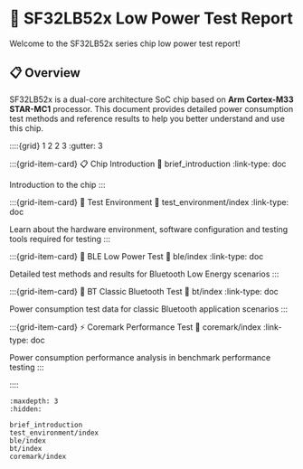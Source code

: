 # 🔋 SF32LB52x Low Power Test Report

Welcome to the SF32LB52x series chip low power test report!

## 📋 Overview

SF32LB52x is a dual-core architecture SoC chip based on **Arm Cortex-M33 STAR-MC1** processor. This document provides detailed power consumption test methods and reference results to help you better understand and use this chip.

::::{grid} 1 2 2 3
:gutter: 3

:::{grid-item-card} 📋 Chip Introduction
:link: brief_introduction
:link-type: doc

Introduction to the chip
:::

:::{grid-item-card} 🧪 Test Environment
:link: test_environment/index
:link-type: doc

Learn about the hardware environment, software configuration and testing tools required for testing
:::

:::{grid-item-card} 📡 BLE Low Power Test
:link: ble/index
:link-type: doc

Detailed test methods and results for Bluetooth Low Energy scenarios
:::

:::{grid-item-card} 🔵 BT Classic Bluetooth Test
:link: bt/index
:link-type: doc

Power consumption test data for classic Bluetooth application scenarios
:::

:::{grid-item-card} ⚡ Coremark Performance Test
:link: coremark/index
:link-type: doc

Power consumption performance analysis in benchmark performance testing
:::

::::


```{toctree}
:maxdepth: 3
:hidden:

brief_introduction
test_environment/index
ble/index
bt/index
coremark/index
```


